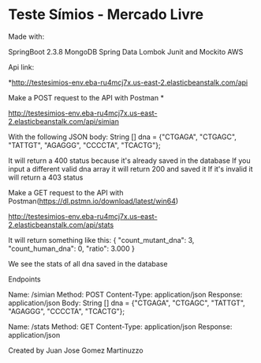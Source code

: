 # Teste Símios - Mercado Livre

Made with:

SpringBoot 2.3.8
MongoDB
Spring Data
Lombok
Junit and Mockito
AWS

Api link:

*http://testesimios-env.eba-ru4mcj7x.us-east-2.elasticbeanstalk.com/api

Make a POST request to the API with Postman *

http://testesimios-env.eba-ru4mcj7x.us-east-2.elasticbeanstalk.com/api/simian

With the following JSON body: String [] dna = {"CTGAGA", "CTGAGC", "TATTGT", "AGAGGG", "CCCCTA", "TCACTG"};

It will return a 400 status because it's already saved in the database
If you input a different valid dna array it will return 200 and saved it
If it's invalid it will return a 403 status

Make a GET request to the API with Postman(https://dl.pstmn.io/download/latest/win64)

http://testesimios-env.eba-ru4mcj7x.us-east-2.elasticbeanstalk.com/api/stats

It will return something like this: {
    "count_mutant_dna": 3,
    "count_human_dna": 0,
    "ratio": 3.000
}

We see the stats of all dna saved in the database

Endpoints

Name: /simian
Method: POST
Content-Type: application/json
Response: application/json
Body:   String [] dna = {"CTGAGA", "CTGAGC", "TATTGT", "AGAGGG", "CCCCTA", "TCACTG"};

Name: /stats
Method: GET
Content-Type: application/json
Response: application/json

Created by Juan Jose Gomez Martinuzzo
